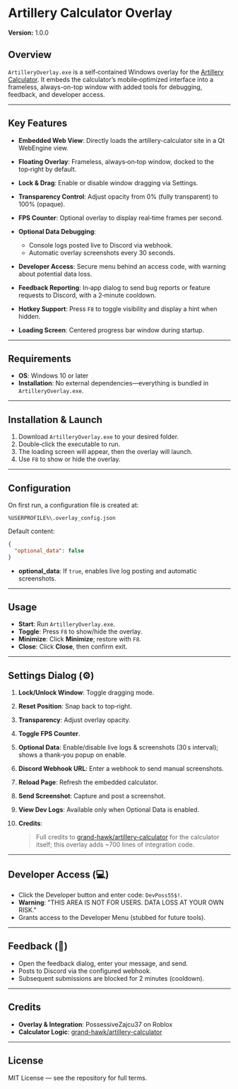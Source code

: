 # Artillery Calculator Overlay

**Version:** 1.0.0

## Overview

`ArtilleryOverlay.exe` is a self‑contained Windows overlay for the [Artillery Calculator](https://github.com/grand-hawk/artillery-calculator). It embeds the calculator’s mobile‑optimized interface into a frameless, always-on-top window with added tools for debugging, feedback, and developer access.

---

## Key Features

* **Embedded Web View**: Directly loads the artillery-calculator site in a Qt WebEngine view.
* **Floating Overlay**: Frameless, always‑on‑top window, docked to the top‑right by default.
* **Lock & Drag**: Enable or disable window dragging via Settings.
* **Transparency Control**: Adjust opacity from 0% (fully transparent) to 100% (opaque).
* **FPS Counter**: Optional overlay to display real‑time frames per second.
* **Optional Data Debugging**:

  * Console logs posted live to Discord via webhook.
  * Automatic overlay screenshots every 30 seconds.
* **Developer Access**: Secure menu behind an access code, with warning about potential data loss.
* **Feedback Reporting**: In‑app dialog to send bug reports or feature requests to Discord, with a 2‑minute cooldown.
* **Hotkey Support**: Press `F8` to toggle visibility and display a hint when hidden.
* **Loading Screen**: Centered progress bar window during startup.

---

## Requirements

* **OS**: Windows 10 or later
* **Installation**: No external dependencies—everything is bundled in `ArtilleryOverlay.exe`.

---

## Installation & Launch

1. Download `ArtilleryOverlay.exe` to your desired folder.
2. Double‑click the executable to run.
3. The loading screen will appear, then the overlay will launch.
4. Use `F8` to show or hide the overlay.

---

## Configuration

On first run, a configuration file is created at:

```
%USERPROFILE%\.overlay_config.json
```

Default content:

```json
{
  "optional_data": false
}
```

* **optional\_data**: If `true`, enables live log posting and automatic screenshots.

---

## Usage

* **Start**: Run `ArtilleryOverlay.exe`.
* **Toggle**: Press `F8` to show/hide the overlay.
* **Minimize**: Click **Minimize**; restore with `F8`.
* **Close**: Click **Close**, then confirm exit.

---

## Settings Dialog (⚙️)

1. **Lock/Unlock Window**: Toggle dragging mode.
2. **Reset Position**: Snap back to top‑right.
3. **Transparency**: Adjust overlay opacity.
4. **Toggle FPS Counter**.
5. **Optional Data**: Enable/disable live logs & screenshots (30 s interval); shows a thank‑you popup on enable.
6. **Discord Webhook URL**: Enter a webhook to send manual screenshots.
7. **Reload Page**: Refresh the embedded calculator.
8. **Send Screenshot**: Capture and post a screenshot.
9. **View Dev Logs**: Available only when Optional Data is enabled.
10. **Credits**:

    > Full credits to [grand-hawk/artillery-calculator](https://github.com/grand-hawk/artillery-calculator) for the calculator itself; this overlay adds \~700 lines of integration code.

---

## Developer Access (💻)

* Click the Developer button and enter code: `DevPoss55$!`.
* **Warning**: "THIS AREA IS NOT FOR USERS. DATA LOSS AT YOUR OWN RISK."
* Grants access to the Developer Menu (stubbed for future tools).

---

## Feedback (🐞)

* Open the feedback dialog, enter your message, and send.
* Posts to Discord via the configured webhook.
* Subsequent submissions are blocked for 2 minutes (cooldown).

---

## Credits

* **Overlay & Integration**: PossessiveZajcu37 on Roblox
* **Calculator Logic**: [grand-hawk/artillery-calculator](https://github.com/grand-hawk/artillery-calculator)

---

## License

MIT License — see the repository for full terms.

